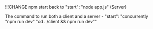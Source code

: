 !!!CHANGE npm start back to "start": "node app.js" (Server)

The command to run both a client and a server - "start": "concurrently \"npm run dev\" \"cd ../client && npm run dev\""
